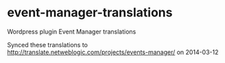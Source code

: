 event-manager-translations
==========================

Wordpress plugin Event Manager translations


Synced these translations to http://translate.netweblogic.com/projects/events-manager/ on 2014-03-12

